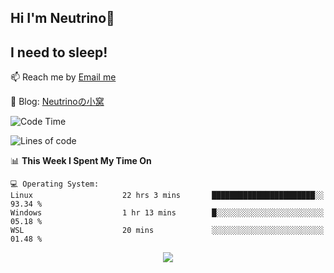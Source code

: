 ## Hi I'm Neutrino👋
## I need to sleep!

📫 Reach me by [Email me](mailto:neutrin1zzz@gmail.com)

💬 Blog: [Neutrinoの小窝](https://neutrino.top/)

<!--START_SECTION:waka-->
![Code Time](http://img.shields.io/badge/Code%20Time-595%20hrs%2017%20mins-blue)

![Lines of code](https://img.shields.io/badge/From%20Hello%20World%20I%27ve%20Written-761.8%20thousand%20lines%20of%20code-blue)

📊 **This Week I Spent My Time On** 

```text
💻 Operating System: 
Linux                    22 hrs 3 mins       ███████████████████████░░   93.34 % 
Windows                  1 hr 13 mins        █░░░░░░░░░░░░░░░░░░░░░░░░   05.18 % 
WSL                      20 mins             ░░░░░░░░░░░░░░░░░░░░░░░░░   01.48 % 
```


<!--END_SECTION:waka-->

<div align="center">
<img align="center" src="https://skillicons.dev/icons?i=c,cpp,py&theme=dark" />
  
<!--
**Neutrin1/Neutrin1** is a ✨ _special_ ✨ repository because its `README.md` (this file) appears on your GitHub profile.

![header](https://capsule-render.vercel.app/api?type=venom&color=auto&height=100&section=header&text=Wish%20u%20have%20a%20nice%20day&fontSize=30&theme=tokyonight)
